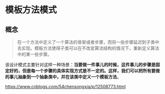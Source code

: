 # 模板方法模式

## 概念

> 在一个方法中定义了一个算法的骨架或者步骤，而将一些步骤延迟到子类中去实现。模板方法使得子类可以在不改变算法结构的情况下，重新定义算法中的某一些步骤。

该设计模式主要针对这样一种场景：**当要做一件事儿的时候，这件事儿的步骤是固定好的，但是每一个步骤的具体实现方式是不一定的。这样，我们可以把所有要做的事儿抽象到一个抽象类中，并在该类中定义一个模板方法**。

https://www.cnblogs.com/54chensongxia/p/12508773.html

